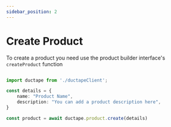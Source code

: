 ```yaml
---
sidebar_position: 2
---
```


# Create Product

To create a product you need use the product builder interface's `createProduct` function

``` typescript

import ductape from './ductapeClient';

const details = {
    name: "Product Name",
    description: "You can add a product description here",
}

const product = await ductape.product.create(details)

```